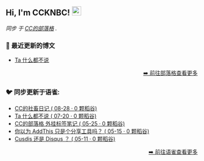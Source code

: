 <h2>Hi, I'm CCKNBC! <img src="https://github.githubassets.com/images/mona-whisper.gif" height="24" /></h2>

<p><em>同步 于 <a href="https://blog.ccknbc.cc">CC的部落格</a> . </em>

### 📕 最近更新的博文

<!-- BLOG-POST-LIST:START -->
- [Ta 什么都不说](https://blog.ccknbc.cc/posts/ta-said-nothing/)
<!-- BLOG-POST-LIST:END -->

<p align="right"><a href="https://blog.ccknbc.cc">➡️ 前往部落格查看更多</a></p>

### 🐦 同步更新于语雀:

  - [CC的社畜日记 ( 08-28 · 0 颗稻谷)](https://yuque.com/ccknbc/blog/28)
  - [Ta 什么都不说 ( 07-20 · 0 颗稻谷)](https://yuque.com/ccknbc/blog/27)
  - [CC的部落格 外挂标签笔记 ( 05-25 · 0 颗稻谷)](https://yuque.com/ccknbc/blog/22)
  - [你以为 AddThis 只是个分享工具吗？ ( 05-15 · 0 颗稻谷)](https://yuque.com/ccknbc/blog/26)
  - [Cusdis 还是 Disqus ？ ( 05-11 · 0 颗稻谷)](https://yuque.com/ccknbc/blog/25)

<p align="right"><a href="https://www.yuque.com/ccknbc/blog">➡️ 前往语雀查看更多</a></p>